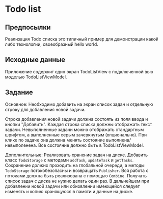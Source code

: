 # Todo list

## Предпосылки

Реализация Todo списка это типичный пример для демонстрации какой либо технологии, своеобразный hello world.

## Исходные данные

Приложение содержит один экран TodoListView с подключенной вью моделью TodoListViewModel. 

## Задание

Основное: 
Необходимо добавить на экран список задач и отдельную строку для добавления новой задачи.

Строка добавления новой задачи должна состоять из поля ввода и кнопки "Добавить".
Каждая строка списка должны отображать текст задачи. Невыполненные задачи можно отображать стандартным шрифтом, а выполненные серым зачеркнутым (опционально). 
При клике по задаче она должна менять состояние выполнена/невыполенена.
Все состояние должно быть в TodoListViewModel.

Дополнительные:
Реализовать хранение задач на диске. Добавить класс `TodoStorage` c методами `addTask`, `updateTask` и `getTasks`.
Сохранение должно проходить на глобальной очереди, а методы `TodoStorage` потокобезопасны и возвращать `Publisher`. 
Вся работа с потоками должна быть реализована с помощью `Combine`.
Получать список задач с диска не нужно делать один раз. В дальнейшем при добавлении новой задачи или обновлении имеющейся следует изменять и копию хранящуюся в памяти и данные на диске.